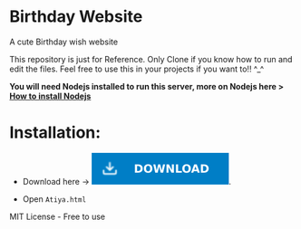 # Birthday Website

A cute Birthday wish website

This repository is just for Reference. Only Clone if you know how to run and edit the files. Feel free to use this in your projects if you want to!! ^\_^

**You will need Nodejs installed to run this server, more on Nodejs here > [How to install Nodejs](https://youtu.be/Gu9KdbpzSvk)**

# Installation:

- Download here -> [![Download zip](/src/svgs/download-btn.svg "Download zip")](https://github.com/Reubzz/birthday-website/archive/refs/heads/master.zip).

- Open `Atiya.html`

MIT License - Free to use
